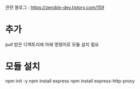 관련 블로그 : https://zerobin-dev.tistory.com/159

# 추가
pull 받은 디렉토리에 아래 명령어로 모듈 설치 필요

# 모듈 설치
npm init -y
npm install express
npm install express-http-proxy
